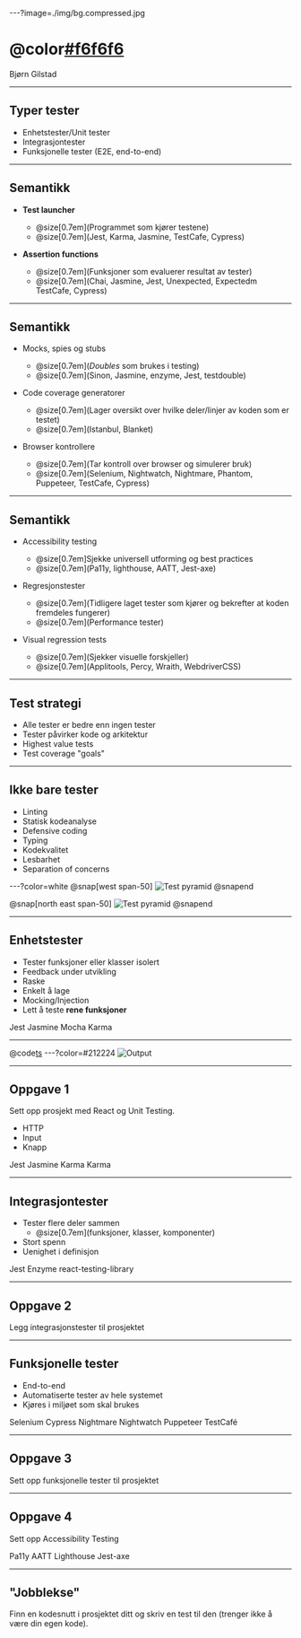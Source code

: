 ---?image=./img/bg.compressed.jpg
# @color[#f6f6f6](Testing)

Bjørn Gilstad

---
## Typer tester
* Enhetstester/Unit tester
* Integrasjontester
* Funksjonelle tester (E2E, end-to-end)


---
## Semantikk
* **Test launcher**
  * @size[0.7em](Programmet som kjører testene)
  * @size[0.7em](Jest, Karma, Jasmine, TestCafe, Cypress)

* **Assertion functions**
  * @size[0.7em](Funksjoner som evaluerer resultat av tester)
  * @size[0.7em](Chai, Jasmine, Jest, Unexpected, Expectedm TestCafe, Cypress)

---
## Semantikk
* Mocks, spies og stubs
  * @size[0.7em](*Doubles* som brukes i testing)
  * @size[0.7em](Sinon, Jasmine, enzyme, Jest, testdouble)
 
* Code coverage generatorer
  * @size[0.7em](Lager oversikt over hvilke deler/linjer av koden som er testet)
  * @size[0.7em](Istanbul, Blanket)

* Browser kontrollere

  * @size[0.7em](Tar kontroll over browser og simulerer bruk)
  * @size[0.7em](Selenium, Nightwatch, Nightmare, Phantom, Puppeteer, TestCafe, Cypress)

---
## Semantikk

* Accessibility testing
  * @size[0.7em]Sjekke universell utforming og best practices
  * @size[0.7em](Pa11y, lighthouse, AATT, Jest-axe)

* Regresjonstester
  * @size[0.7em](Tidligere laget tester som kjører og bekrefter at koden fremdeles fungerer)
  * @size[0.7em](Performance tester)

* Visual regression tests
  * @size[0.7em](Sjekker visuelle forskjeller)
  * @size[0.7em](Applitools, Percy, Wraith, WebdriverCSS)


---
## Test strategi
* Alle tester er bedre enn ingen tester
* Tester påvirker kode og arkitektur
* Highest value tests
* Test coverage "goals"

---
## Ikke bare tester
* Linting
* Statisk kodeanalyse
* Defensive coding
* Typing
* Kodekvalitet
* Lesbarhet
* Separation of concerns

---?color=white
@snap[west span-50]
![Test pyramid](./img/testing-pyramid.png)
@snapend

@snap[north east span-50]
![Test pyramid](./img/test-diamond.png)
@snapend

---
## Enhetstester
* Tester funksjoner eller klasser isolert
* Feedback under utvikling
* Raske
* Enkelt å lage
* Mocking/Injection
* Lett å teste **rene funksjoner**

<div class='test-types'>
  <span class='test-type unit'>Jest</span>
  <span class='test-type unit'>Jasmine</span>
  <span class='test-type unit'>Mocha</span>
  <span class='test-type unit'>Karma</span>
</div>

---
@code[ts](snippts/src/tests/jest.test.js)
---?color=#212224
![Output](./img/jest-out.png)

---
## Oppgave 1
Sett opp prosjekt med React og Unit Testing.
* HTTP
* Input
* Knapp

<div class='test-types'>
  <span class='test-type unit'>Jest</span>
  <span class='test-type unit'>Jasmine</span>
  <span class='test-type unit'>Karma</span>
  <span class='test-type unit'>Karma</span>
</div>

---
## Integrasjontester
* Tester flere deler sammen
  * @size[0.7em](funksjoner, klasser, komponenter)
* Stort spenn
* Uenighet i definisjon


<div class='test-types'>
  <span class='test-type unit'>Jest</span>
  <span class='test-type unit'>Enzyme</span>
  <span class='test-type unit'>react-testing-library</span>
</div>

---
## Oppgave 2
Legg integrasjonstester til prosjektet

---
## Funksjonelle tester
* End-to-end
* Automatiserte tester av hele systemet
* Kjøres i miljøet som skal brukes


<div class='test-types'>
  <span class='test-type unit'>Selenium</span>
  <span class='test-type unit'>Cypress</span>
  <span class='test-type unit'>Nightmare</span>
  <span class='test-type unit'>Nightwatch</span>
  <span class='test-type unit'>Puppeteer</span>
  <span class='test-type unit'>TestCafé</span>
</div>

---

## Oppgave 3
Sett opp funksjonelle tester til prosjektet

---
## Oppgave 4
Sett opp Accessibility Testing

<div class='test-types'>
  <span class='test-type e2e'>Pa11y</span>
  <span class='test-type e2e'>AATT</span>
  <span class='test-type e2e'>Lighthouse</span>
  <span class='test-type e2e'>Jest-axe</span>
</div>

---
## "Jobblekse"
Finn en kodesnutt i prosjektet ditt og skriv en test til den (trenger ikke å være din egen kode).
